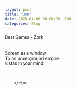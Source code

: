 ```yaml
---
layout: post
title: "388"
date: 2020-04-06 00:00:00 -700
categories: Blog
---
```


<div class="blog-content">
				<div class="paragraph">Best Games - Zork<br><br><br><span></span><span><span>Screen as a window</span></span><br><span></span><span><span>To an underground empire</span></span><br><span></span>vistas in your mind<br><span></span><br><br></div>

		</div>
        
